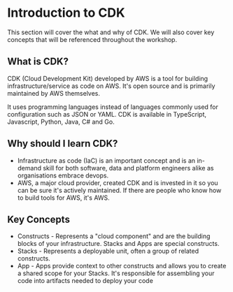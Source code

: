 # Introduction to CDK
This section will cover the what and why of CDK. We will also cover key concepts that will be referenced throughout the workshop.

## What is CDK?
CDK (Cloud Development Kit) developed by AWS is a tool for building infrastructure/service as code on AWS. It's open source and is primarily maintained by AWS themselves.

It uses programming languages instead of languages commonly used for configuration such as JSON or YAML. CDK is available in TypeScript, Javascript, Python, Java, C# and Go.

## Why should I learn CDK?
- Infrastructure as code (IaC) is an important concept and is an in-demand skill for both software, data and platform engineers alike as organisations embrace devops.
- AWS, a major cloud provider, created CDK and is invested in it so you can be sure it's actively maintained. If there are people who know how to build tools for AWS, it's AWS.

## Key Concepts
- Constructs - Represents a "cloud component" and are the building blocks of your infrastructure. Stacks and Apps are special constructs.
- Stacks - Represents a deployable unit, often a group of related constructs.
- App - Apps provide context to other constructs and allows you to create a shared scope for your Stacks. It's responsible for assembling your code into artifacts needed to deploy your code
